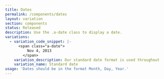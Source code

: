 ```yaml
---
title: Dates
permalink: /components/dates
layout: variation
section: components
status: Released
description: Use the .a-date class to display a date.
variations:
  - variation_code_snippet: |-
      <span class="a-date">
          Nov 4, 2013
        </span>
    variation_description: Our standard date format is used throughout our products.
    variation_name: Standard date
usage: 'Dates should be in the format Month, Day, Year.'
---
```


